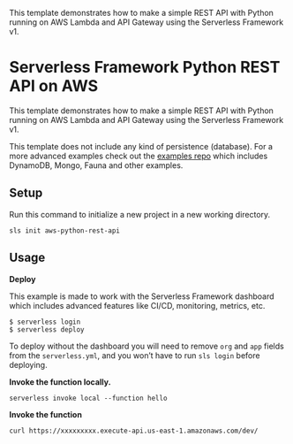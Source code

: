 <!--
title: 'AWS Simple HTTP Endpoint example in Python'
description: 'This template demonstrates how to make a simple REST API with Python running on AWS Lambda and API Gateway using the Serverless Framework v1.'
layout: Doc
framework: v1
platform: AWS
language: python
authorLink: 'https://github.com/serverless'
authorName: 'Serverless, inc.'
authorAvatar: 'https://avatars1.githubusercontent.com/u/13742415?s=200&v=4'
-->

This template demonstrates how to make a simple REST API with Python running on AWS Lambda and API Gateway using the Serverless Framework v1.

# Serverless Framework Python REST API on AWS

This template demonstrates how to make a simple REST API with Python running on AWS Lambda and API Gateway using the Serverless Framework v1.

This template does not include any kind of persistence (database). For a more advanced examples check out the [examples repo](https://github.com/serverless/examples/) which includes DynamoDB, Mongo, Fauna and other examples.

## Setup

Run this command to initialize a new project in a new working directory.

`sls init aws-python-rest-api`

## Usage

**Deploy**

This example is made to work with the Serverless Framework dashboard which includes advanced features like CI/CD, monitoring, metrics, etc.

```
$ serverless login
$ serverless deploy
```

To deploy without the dashboard you will need to remove `org` and `app` fields from the `serverless.yml`, and you won’t have to run `sls login` before deploying.

**Invoke the function locally.**

```
serverless invoke local --function hello
```

**Invoke the function**

```
curl https://xxxxxxxxx.execute-api.us-east-1.amazonaws.com/dev/
```


